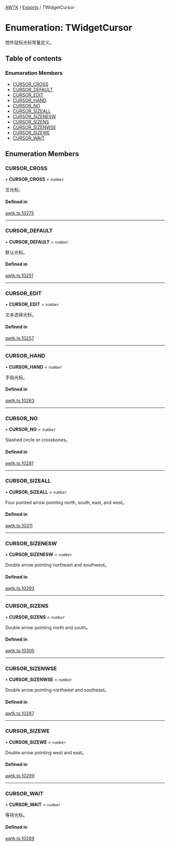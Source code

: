 [AWTK](../README.md) / [Exports](../modules.md) / TWidgetCursor

# Enumeration: TWidgetCursor

控件鼠标光标常量定义。

## Table of contents

### Enumeration Members

- [CURSOR\_CROSS](TWidgetCursor.md#cursor_cross)
- [CURSOR\_DEFAULT](TWidgetCursor.md#cursor_default)
- [CURSOR\_EDIT](TWidgetCursor.md#cursor_edit)
- [CURSOR\_HAND](TWidgetCursor.md#cursor_hand)
- [CURSOR\_NO](TWidgetCursor.md#cursor_no)
- [CURSOR\_SIZEALL](TWidgetCursor.md#cursor_sizeall)
- [CURSOR\_SIZENESW](TWidgetCursor.md#cursor_sizenesw)
- [CURSOR\_SIZENS](TWidgetCursor.md#cursor_sizens)
- [CURSOR\_SIZENWSE](TWidgetCursor.md#cursor_sizenwse)
- [CURSOR\_SIZEWE](TWidgetCursor.md#cursor_sizewe)
- [CURSOR\_WAIT](TWidgetCursor.md#cursor_wait)

## Enumeration Members

### CURSOR\_CROSS

• **CURSOR\_CROSS** = `number`

叉光标。

#### Defined in

[awtk.ts:10275](https://github.com/zlgopen/awtk-binding/blob/145cdd58/tools/code_gen/js/output/awtk.ts#L10275)

___

### CURSOR\_DEFAULT

• **CURSOR\_DEFAULT** = `number`

默认光标。

#### Defined in

[awtk.ts:10251](https://github.com/zlgopen/awtk-binding/blob/145cdd58/tools/code_gen/js/output/awtk.ts#L10251)

___

### CURSOR\_EDIT

• **CURSOR\_EDIT** = `number`

文本选择光标。

#### Defined in

[awtk.ts:10257](https://github.com/zlgopen/awtk-binding/blob/145cdd58/tools/code_gen/js/output/awtk.ts#L10257)

___

### CURSOR\_HAND

• **CURSOR\_HAND** = `number`

手指光标。

#### Defined in

[awtk.ts:10263](https://github.com/zlgopen/awtk-binding/blob/145cdd58/tools/code_gen/js/output/awtk.ts#L10263)

___

### CURSOR\_NO

• **CURSOR\_NO** = `number`

Slashed circle or crossbones。

#### Defined in

[awtk.ts:10281](https://github.com/zlgopen/awtk-binding/blob/145cdd58/tools/code_gen/js/output/awtk.ts#L10281)

___

### CURSOR\_SIZEALL

• **CURSOR\_SIZEALL** = `number`

Four pointed arrow pointing north, south, east, and west。

#### Defined in

[awtk.ts:10311](https://github.com/zlgopen/awtk-binding/blob/145cdd58/tools/code_gen/js/output/awtk.ts#L10311)

___

### CURSOR\_SIZENESW

• **CURSOR\_SIZENESW** = `number`

Double arrow pointing northeast and southwest。

#### Defined in

[awtk.ts:10293](https://github.com/zlgopen/awtk-binding/blob/145cdd58/tools/code_gen/js/output/awtk.ts#L10293)

___

### CURSOR\_SIZENS

• **CURSOR\_SIZENS** = `number`

Double arrow pointing north and south。

#### Defined in

[awtk.ts:10305](https://github.com/zlgopen/awtk-binding/blob/145cdd58/tools/code_gen/js/output/awtk.ts#L10305)

___

### CURSOR\_SIZENWSE

• **CURSOR\_SIZENWSE** = `number`

Double arrow pointing northwest and southeast。

#### Defined in

[awtk.ts:10287](https://github.com/zlgopen/awtk-binding/blob/145cdd58/tools/code_gen/js/output/awtk.ts#L10287)

___

### CURSOR\_SIZEWE

• **CURSOR\_SIZEWE** = `number`

Double arrow pointing west and east。

#### Defined in

[awtk.ts:10299](https://github.com/zlgopen/awtk-binding/blob/145cdd58/tools/code_gen/js/output/awtk.ts#L10299)

___

### CURSOR\_WAIT

• **CURSOR\_WAIT** = `number`

等待光标。

#### Defined in

[awtk.ts:10269](https://github.com/zlgopen/awtk-binding/blob/145cdd58/tools/code_gen/js/output/awtk.ts#L10269)
